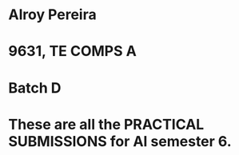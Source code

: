 # Alroy Pereira
# 9631, TE COMPS A 
# Batch D 
# These are all the PRACTICAL SUBMISSIONS for AI semester 6.
